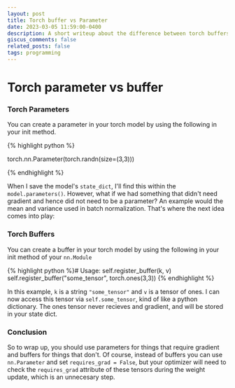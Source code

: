 ```yaml
---
layout: post
title: Torch buffer vs Parameter
date: 2023-03-05 11:59:00-0400
description: A short writeup about the difference between torch buffers and parameters
giscus_comments: false
related_posts: false
tags: programming
---
```


# Torch parameter vs buffer

### Torch Parameters

You can create a parameter in your torch model by using the following in your init method. 


{% highlight python  %}

torch.nn.Parameter(torch.randn(size=(3,3)))

{% endhighlight %}

When I save the model's `state_dict`, I'll find this within the `model.parameters()`. However, what if we had something that didn't need gradient and hence did not need to be a parameter? An example would the mean and variance used in batch normalization. That's where the next idea comes into play:


### Torch Buffers

You can create a buffer in your torch model by using the following in your init method of your `nn.Module` 

{% highlight python  %}# Usage: self.register_buffer(k, v)
self.register_buffer("some_tensor", torch.ones(3,3)) 
{% endhighlight %}

In this example, `k` is a string `"some_tensor"` and `v` is a tensor of ones. I can now access this tensor via `self.some_tensor`, kind of like a python dictionary. The ones tensor never recieves and gradient, and will be stored in your state dict. 


### Conclusion
So to wrap up, you should use parameters for things that require gradient and buffers for things that don't. Of course, instead of buffers you can use `nn.Parameter` and set `requires_grad = False`, but your optimizer will need to check the `requires_grad` attribute of these tensors during the weight update, which is an unnecesary step. 








